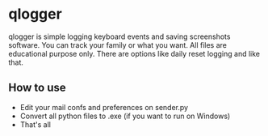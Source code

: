 # qlogger

qlogger is simple logging keyboard events and saving screenshots software. You can track your family or what you want. All files are educational purpose only. There are options like daily reset logging and like that.

## How to use
- Edit your mail confs and preferences on sender.py
- Convert all python files to .exe (if you want to run on Windows)
- That's all

